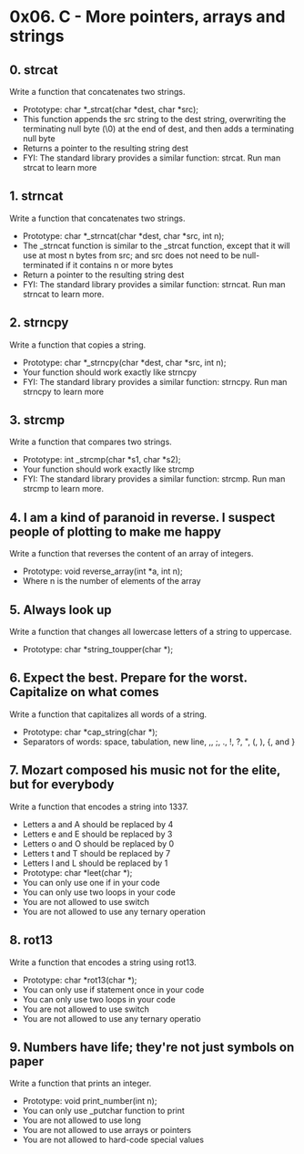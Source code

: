 # 0x06. C - More pointers, arrays and strings


## 0. strcat

Write a function that concatenates two strings.

- Prototype: char *_strcat(char *dest, char *src);
- This function appends the src string to the dest string, overwriting the terminating null byte (\0) at the end of dest, and then adds a terminating null byte
- Returns a pointer to the resulting string dest
- FYI: The standard library provides a similar function: strcat. Run man strcat to learn more

## 1. strncat
Write a function that concatenates two strings.

- Prototype: char *_strncat(char *dest, char *src, int n);
- The _strncat function is similar to the _strcat function, except that
it will use at most n bytes from src; and
 src does not need to be null-terminated if it contains n or more bytes
- Return a pointer to the resulting string dest
- FYI: The standard library provides a similar function: strncat. Run man strncat to learn more.

## 2. strncpy

Write a function that copies a string.

- Prototype: char *_strncpy(char *dest, char *src, int n);
- Your function should work exactly like strncpy
- FYI: The standard library provides a similar function: strncpy. Run man strncpy to learn more

## 3. strcmp

Write a function that compares two strings.

- Prototype: int _strcmp(char *s1, char *s2);
- Your function should work exactly like strcmp
- FYI: The standard library provides a similar function: strcmp. Run man strcmp to learn more.

## 4. I am a kind of paranoid in reverse. I suspect people of plotting to make me happy

Write a function that reverses the content of an array of integers.

- Prototype: void reverse_array(int *a, int n);
- Where n is the number of elements of the array


## 5. Always look up

Write a function that changes all lowercase letters of a string to uppercase.

- Prototype: char *string_toupper(char *);

## 6. Expect the best. Prepare for the worst. Capitalize on what comes
Write a function that capitalizes all words of a string.

- Prototype: char *cap_string(char *);
- Separators of words: space, tabulation, new line, ,, ;, ., !, ?, ", (, ), {, and }


## 7. Mozart composed his music not for the elite, but for everybody

Write a function that encodes a string into 1337.

- Letters a and A should be replaced by 4
- Letters e and E should be replaced by 3
- Letters o and O should be replaced by 0
- Letters t and T should be replaced by 7
- Letters l and L should be replaced by 1
- Prototype: char *leet(char *);
- You can only use one if in your code
- You can only use two loops in your code
- You are not allowed to use switch
- You are not allowed to use any ternary operation

## 8. rot13
Write a function that encodes a string using rot13.

- Prototype: char *rot13(char *);
- You can only use if statement once in your code
- You can only use two loops in your code
- You are not allowed to use switch
- You are not allowed to use any ternary operatio

## 9. Numbers have life; they're not just symbols on paper

Write a function that prints an integer.

- Prototype: void print_number(int n);
- You can only use _putchar function to print
- You are not allowed to use long
- You are not allowed to use arrays or pointers
- You are not allowed to hard-code special values